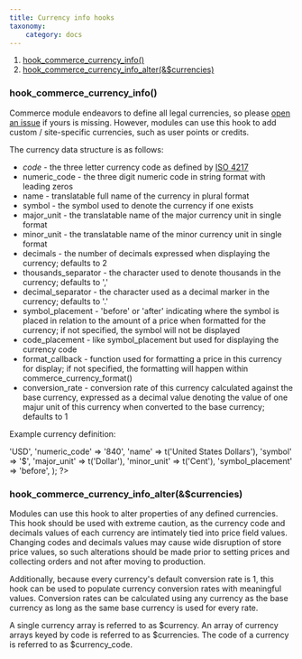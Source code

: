 ```yaml
---
title: Currency info hooks
taxonomy:
    category: docs
---
```


<ol>
<li><a href="#currency-info">hook_commerce_currency_info()</a></li>
<li><a href="#currency-info-alter">hook_commerce_currency_info_alter(&$currencies)</a></li>
</ol>

<a name="currency-info"> </a>
<h3>hook_commerce_currency_info()</h3>

Commerce module endeavors to define all legal currencies, so please <a href="http://drupal.org/project/issues/commerce">open an issue</a> if yours is missing.  However, modules can use this hook to add custom / site-specific currencies, such as user points or credits.

The currency data structure is as follows:

<ul>
<li><em>code</em> - the three letter currency code as defined by <a href="http://en.wikipedia.org/wiki/ISO_4217">ISO 4217</a></li>
<li>numeric_code - the three digit numeric code in string format with leading zeros</li>
<li>name - translatable full name of the currency in plural format</li>
<li>symbol - the symbol used to denote the currency if one exists</li>
<li>major_unit - the translatable name of the major currency unit in single format</li>
<li>minor_unit - the translatable name of the minor currency unit in single format</li>
<li>decimals - the number of decimals expressed when displaying the currency; defaults to 2</li>
<li>thousands_separator - the character used to denote thousands in the currency; defaults to ','</li>
<li>decimal_separator - the character used as a decimal marker in the currency; defaults to '.'</li>
<li>symbol_placement - 'before' or 'after' indicating where the symbol is placed in relation to the amount of a price when formatted for the currency; if not specified, the symbol will not be displayed</li>
<li>code_placement - like symbol_placement but used for displaying the currency code
<li>format_callback - function used for formatting a price in this currency for display; if not specified, the formatting will happen within commerce_currency_format()</li>
<li>conversion_rate - conversion rate of this currency calculated against the base currency, expressed as a decimal value denoting the value of one majur unit of this currency when converted to the base currency; defaults to 1</li>
</ul>

Example currency definition:

<?php
$currencies['USD'] = array(
  'code' => 'USD',
  'numeric_code' => '840',
  'name' => t('United States Dollars'),
  'symbol' => '$',
  'major_unit' => t('Dollar'),
  'minor_unit' => t('Cent'),
  'symbol_placement' => 'before',
);
?>

<a name="currency-info-alter"> </a>
<h3>hook_commerce_currency_info_alter(&$currencies)</h3>

Modules can use this hook to alter properties of any defined currencies. This hook should be used with extreme caution, as the currency code and decimals values of each currency are intimately tied into price field values.  Changing codes and decimals values may cause wide disruption of store price values, so such alterations should be made prior to setting prices and collecting orders and not after moving to production.

Additionally, because every currency's default conversion rate is 1, this hook can be used to populate currency conversion rates with meaningful values. Conversion rates can be calculated using any currency as the base currency as long as the same base currency is used for every rate.

A single currency array is referred to as $currency.
An array of currency arrays keyed by code is referred to as $currencies.
The code of a currency is referred to as $currency_code.